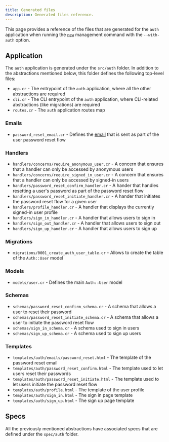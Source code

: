 ```yaml
---
title: Generated files
description: Generated files reference.
---
```


This page provides a reference of the files that are generated for the `auth` application when running the [`new`](../../development/reference/management-commands#new) management command with the `--with-auth` option.

## Application

The `auth` application is generated under the `src/auth` folder. In addition to the abstractions mentioned below, this folder defines the following top-level files:

* `app.cr` - The entrypoint of the `auth` application, where all the other abstractions are required
* `cli.cr` - The CLI entrypoint of the `auth` application, where CLI-related abstractions (like migrations) are required
* `routes.cr` - The `auth` application routes map

### Emails

* `password_reset_email.cr` - Defines the [email](../../emailing) that is sent as part of the user password reset flow

### Handlers

* `handlers/concerns/require_anonymous_user.cr` - A concern that ensures that a handler can only be accessed by anonymous users
* `handlers/concerns/require_signed_in_user.cr` - A concern that ensures that a handler can only be accessed by signed-in users
* `handlers/password_reset_confirm_handler.cr` - A hander that handles resetting a user's password as part of the password reset flow
* `handlers/password_reset_initiate_handler.cr` - A hander that initiates the password reset flow for a given user
* `handlers/profile_handler.cr` - A handler that displays the currently signed-in user profile
* `handlers/sign_in_handler.cr` - A handler that allows users to sign in
* `handlers/sign_out_handler.cr` - A handler that allows users to sign out
* `handlers/sign_up_handler.cr` - A handler that allows users to sign up

### Migrations

* `migrations/0001_create_auth_user_table.cr` - Allows to create the table of the `Auth::User` model

### Models

* `models/user.cr` - Defines the main `Auth::User` model

### Schemas

* `schemas/password_reset_confirm_schema.cr` - A schema that allows a user to reset their password
* `schemas/password_reset_initiate_schema.cr` - A schema that allows a user to initiate the password reset flow
* `schemas/sign_in_schema.cr` - A schema used to sign in users
* `schemas/sign_up_schema.cr` - A schema used to sign up users

### Templates

* `templates/auth/emails/password_reset.html` - The template of the password reset email
* `templates/auth/password_reset_confirm.html` - The template used to let users reset their passwords
* `templates/auth/password_reset_initiate.html` - The template used to let users initiate the password reset flow
* `templates/auth/profile.html` - The template of the user profile
* `templates/auth/sign_in.html` - The sign in page template
* `templates/auth/sign_up.html` - The sign up page template

## Specs

All the previously mentioned abstractions have associated specs that are defined under the `spec/auth` folder.

